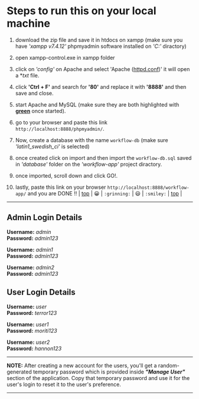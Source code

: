 # Steps to run this on your local machine


1. download the zip file and save it in htdocs on xampp (make sure you have *'xampp v7.4.12'* phpmyadmin software installed on *'C:\'* diractory)

2. open xampp-control.exe in xampp folder

3. click on *'config'* on Apache and select 'Apache (<ins>httpd.conf</ins>)' it will open a **txt* file.

4. click **'Ctrl + F'** and search for **'80'** and replace it with **'8888'** and then save and close.

5. start Apache and MySQL (make sure they are both highlighted with <ins>**green**</ins> once started).

6. go to your browser and paste this link `http://localhost:8888/phpmyadmin/`.

7. Now, create a database with the name `workflow-db` (make sure *'latin1_swedish_ci'* is selected)

8. once created click on import and then import the `workflow-db.sql` saved in *'database'* folder on the *'workflow-app'* project diractory.

9. once imported, scroll down and click GO!.

10. lastly, paste this link on your browser `http://localhost:8888/workflow-app/` and you are DONE !! | [top](#smileys--emotion) | :grinning: | `:grinning:` | :smiley: | `:smiley:` | [top](#table-of-contents) |


--------------------------------------------------------------------------------------------------------------------------------------------


## Admin Login Details

**Username:** *admin*\
**Password:** *admin123*

**Username:** *admin1*\
**Password:** *admin123*

**Username:** *admin2*\
**Password:** *admin123*

## User Login Details

**Username:** *user*\
**Password:** *terror123*

**Username:** *user1*\
**Password:** *moriti123*

**Username:** *user2*\
**Password:** *hannon123*



--------------------------------------------------------------------------------------------------------------------------------------------

**NOTE:** After creating a new account for the users, you'll get a random-generated
temporary password which is provided inside ***"Manage User"*** section of the application.
Copy that temporary password and use it for the user's login to reset it to the user's preference.

--------------------------------------------------------------------------------------------------------------------------------------------